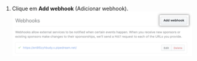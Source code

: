 1. Clique em **Add webhook** (Adicionar webhook). ![Botão Add webhook (Adicionar webhook) na barra lateral Webhooks](/assets/images/help/sponsors/add-webhook-sponsors-button.png)
